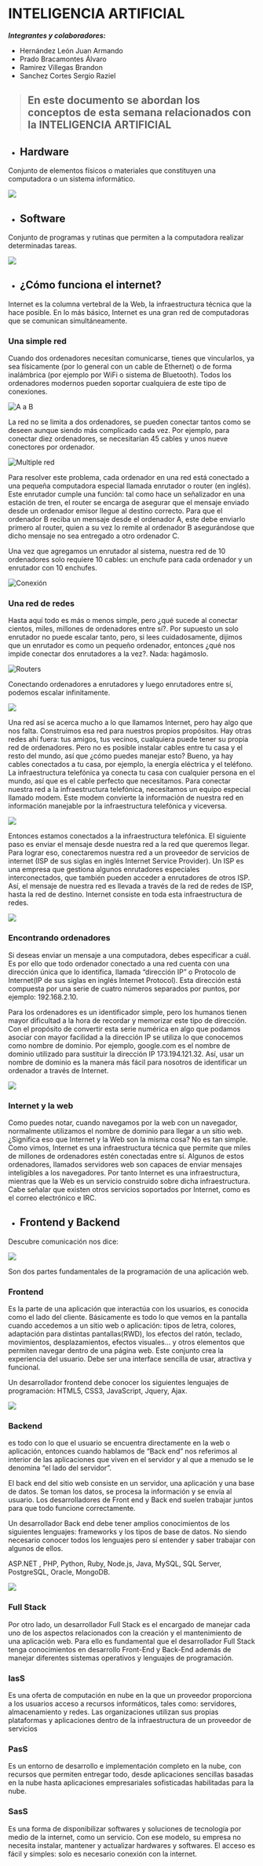 # INTELIGENCIA ARTIFICIAL
***Integrantes y colaboradores:***
- Hernández León Juan Armando
- Prado Bracamontes Álvaro
- Ramirez Villegas Brandon
- Sanchez Cortes Sergio Raziel

>## En este documento se abordan los conceptos de esta semana relacionados con la **INTELIGENCIA ARTIFICIAL**

- ## **Hardware**

Conjunto de elementos físicos o materiales que constituyen una computadora o un sistema informático.

![](https://s1.significados.com/foto/hardware.jpg)

- ## **Software**

Conjunto de programas y rutinas que permiten a la computadora realizar determinadas tareas.

![](https://lh3.googleusercontent.com/proxy/IOLq1LigW3LCLnR0Ci4Knbzg6wq3zRaBRE6WhYkTmtau1ykiscJhWWYJ---C_ZSXdjx2T47IP0IT3t2CnCHn3KIMEMcck9GjOeY5i7-8HPgxYF7f1gIoxmnL)

- ## **¿Cómo funciona el internet?**

Internet es la columna vertebral de la Web, la infraestructura técnica que la hace posible. En lo más básico, Internet es una gran red de computadoras que se comunican simultáneamente.

### **Una simple red**

Cuando dos ordenadores necesitan comunicarse, tienes que vincularlos, ya sea físicamente (por lo general con un cable de Ethernet) o de forma inalámbrica (por ejemplo por WiFi o sistema de Bluetooth). Todos los ordenadores modernos pueden soportar cualquiera de este tipo de conexiones.

![A a B](https://media.prod.mdn.mozit.cloud/attachments/2014/08/22/8441/ea681a48c79629e6a2a9540515fa70d7/internet-schema-1.png)

La red no se limita a dos ordenadores, se pueden conectar tantos como se deseen aunque siendo más complicado cada vez. Por ejemplo, para conectar diez ordenadores, se necesitarían 45 cables y unos nueve conectores por ordenador.

![Multiple red](https://media.prod.mdn.mozit.cloud/attachments/2014/08/22/8443/563aefd8abf5018a8768564687c5bdeb/internet-schema-2.png)

Para resolver este problema, cada ordenador en una red está conectado a una pequeña computadora especial llamada enrutador o router (en inglés). Este enrutador cumple una función: tal como hace un señalizador en una estación de tren, el router se encarga de asegurar que el mensaje enviado desde un ordenador emisor llegue al destino correcto. Para que el ordenador B reciba un mensaje desde el ordenador A, este debe enviarlo primero al router, quien a su vez lo remite al ordenador B asegurándose que dicho mensaje no sea entregado a otro ordenador C.  

Una vez que agregamos un enrutador al sistema, nuestra red de 10 ordenadores solo requiere 10 cables: un enchufe para cada ordenador y un enrutador con 10 enchufes.

![Conexión](https://media.prod.mdn.mozit.cloud/attachments/2014/08/22/8445/961f9b7a5cd49e58f23745680f328530/internet-schema-3.png)

### **Una red de redes**

Hasta aquí todo es más o menos simple, pero ¿qué sucede al conectar cientos, miles, millones de ordenadores entre sí?. Por supuesto un solo enrutador no puede escalar tanto, pero, si lees cuidadosamente, dijimos que un enrutador es como un pequeño ordenador, entonces ¿qué nos impide conectar dos enrutadores a la vez?. Nada: hagámoslo.

![Routers](https://media.prod.mdn.mozit.cloud/attachments/2014/08/22/8447/18611ed10de3e11e38f8a99246e536c6/internet-schema-4.png)

Conectando ordenadores a enrutadores y luego enrutadores entre sí, podemos escalar infinitamente.

![](https://media.prod.mdn.mozit.cloud/attachments/2014/08/22/8449/54e24828741ca7a790ccbbfb5600b586/internet-schema-5.png)

Una red así se acerca mucho a lo que llamamos Internet, pero hay algo que nos falta. Construimos esa red para nuestros propios propósitos. Hay otras redes ahí fuera: tus amigos, tus vecinos, cualquiera puede tener su propia red de ordenadores. Pero no es posible instalar cables entre tu casa y el resto del mundo, así que ¿cómo puedes manejar esto? Bueno, ya hay cables conectados a tu casa, por ejemplo, la energía eléctrica y el teléfono. La infraestructura telefónica ya conecta tu casa con cualquier persona en el mundo, así que es el cable perfecto que necesitamos. Para conectar nuestra red a la infraestructura telefónica, necesitamos un equipo especial llamado modem. Este modem convierte la información de nuestra red en información manejable por la infraestructura telefónica y viceversa.

![](https://media.prod.mdn.mozit.cloud/attachments/2014/08/22/8451/4a71df9d5b0961e113c099b78e476ea7/internet-schema-6.png)

Entonces estamos conectados a la infraestructura telefónica. El siguiente paso es enviar el mensaje desde nuestra red a la red que queremos llegar. Para lograr eso, conectaremos nuestra red a un proveedor de servicios de internet (ISP de sus siglas en inglés Internet Service Provider). Un ISP es una empresa que gestiona algunos enrutadores especiales interconectados, que también pueden acceder a enrutadores de otros ISP. Así, el mensaje de nuestra red es llevada a través de la red de redes de ISP, hasta la red de destino. Internet consiste en toda esta infraestructura de redes.

![](https://media.prod.mdn.mozit.cloud/attachments/2014/08/22/8453/62b5d675e5881278ab3aec994f4fb9f4/internet-schema-7.png)

### **Encontrando ordenadores**

Si deseas enviar un mensaje a una computadora, debes especificar a cuál. Es por ello que todo ordenador conectado a una red cuenta con una dirección única que lo identifica, llamada “dirección IP” o Protocolo de Internet(IP de sus siglas en inglés Internet Protocol). Esta dirección está compuesta por una serie de cuatro números separados por puntos, por ejemplo: 192.168.2.10.

Para los ordenadores es un identificador simple, pero los humanos tienen mayor dificultad a la hora de recordar y memorizar este tipo de dirección. Con el propósito de convertir esta serie numérica en algo que podamos asociar con mayor facilidad a la dirección IP se utiliza lo que conocemos como nombre de dominio. Por ejemplo, google.com es el nombre de dominio utilizado para sustituir la dirección IP 173.194.121.32. Así, usar un nombre de dominio es la manera más fácil para nosotros de identificar un ordenador a través de Internet.

![](https://media.prod.mdn.mozit.cloud/attachments/2014/08/21/8405/edb9541101a98f8fec92d5ec5d921670/dns-ip.png)

### **Internet y la web**

Como puedes notar, cuando navegamos por la web con un navegador, normalmente utilizamos el nombre de dominio para llegar a un sitio web. ¿Significa eso que Internet y la Web son la misma cosa? No es tan simple. Como vimos, Internet es una infraestructura técnica que permite que miles de millones de ordenadores estén conectadas entre sí. Algunos de estos ordenadores, llamados servidores web son capaces de enviar mensajes inteligibles a los navegadores. Por tanto Internet es una infraestructura, mientras que la Web es un servicio construido sobre dicha infraestructura. Cabe señalar que existen otros servicios soportados por Internet, como es el correo electrónico e IRC.

- ## **Frontend y Backend**

Descubre comunicación nos dice:

![](https://descubrecomunicacion.com/wp-content/uploads/2019/07/forndend-backend-post2.jpg)

Son dos partes fundamentales de la programación de una aplicación web. 

### **Frontend**

Es la parte de una aplicación que interactúa con los usuarios, es conocida como el lado del cliente. Básicamente es todo lo que vemos en la pantalla cuando accedemos a un sitio web o aplicación: tipos de letra, colores, adaptación para distintas pantallas(RWD), los efectos del ratón, teclado, movimientos, desplazamientos, efectos visuales… y otros elementos que permiten navegar dentro de una página web. Este conjunto crea la experiencia del usuario. Debe ser una interface sencilla de usar, atractiva y funcional.

Un desarrollador frontend debe conocer los siguientes lenguajes de programación: HTML5, CSS3, JavaScript, Jquery, Ajax.

![](https://descubrecomunicacion.com/wp-content/uploads/2019/07/frondend-programing-language.jpg)

### **Backend**

es todo con lo que el usuario se encuentra directamente en la web o aplicación, entonces cuando hablamos de “Back end” nos referimos al interior de las aplicaciones que viven en el servidor y al que a menudo se le denomina “el lado del servidor”.

El back end del sitio web consiste en un servidor, una aplicación y una base de datos. Se toman los datos, se procesa la información y se envía al usuario.  Los desarrolladores de Front end y Back end suelen trabajar juntos para que todo funcione correctamente.

Un desarrollador Back end debe tener amplios conocimientos de los siguientes lenguajes: frameworks y los tipos de base de datos. No siendo necesario conocer todos los lenguajes pero sí entender y saber trabajar con algunos de ellos.

ASP.NET , PHP, Python, Ruby, Node.js, Java, MySQL, SQL Server, PostgreSQL, Oracle, MongoDB.

![](https://descubrecomunicacion.com/wp-content/uploads/2019/07/backend-database.jpg)

### **Full Stack**

Por otro lado, un desarrollador Full Stack es el encargado de manejar cada uno de los aspectos relacionados con la creación y el mantenimiento de una aplicación web. Para ello es fundamental que el desarrollador Full Stack tenga conocimientos en desarrollo Front-End y Back-End además de manejar diferentes sistemas operativos y lenguajes de programación.

### **IasS**

Es una oferta de computación en nube en la que un proveedor proporciona a los usuarios acceso a recursos informáticos, tales como: servidores, almacenamiento y redes. Las organizaciones utilizan sus propias plataformas y aplicaciones dentro de la infraestructura de un proveedor de servicios

### **PasS**

Es un entorno de desarrollo e implementación completo en la nube, con recursos que permiten entregar todo, desde aplicaciones sencillas basadas en la nube hasta aplicaciones empresariales sofisticadas habilitadas para la nube.

### **SasS**

Es una forma de disponibilizar softwares y soluciones de tecnología por medio de la internet, como un servicio. Con ese modelo, su empresa no necesita instalar, mantener y actualizar hardwares y softwares. El acceso es fácil y simples: solo es necesario conexión con la internet.


